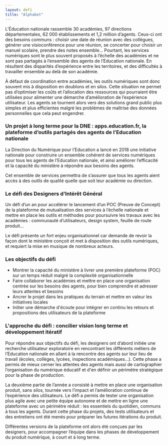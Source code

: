 ```yaml
---
layout: defi
title: "Alphabet"
---
```


L’Éducation nationale rassemble 30 académies, 97 directions départementales, 62 000 établissements et 1,2 million d’agents. Ceux-ci ont des besoins communs : choisir une date de réunion avec des collègues, générer une visioconférence pour une réunion, se concerter pour choisir un manuel scolaire, prendre des notes ensemble… Pourtant, les services numériques sont le plus souvent proposés à l’échelle des académies et ne sont pas partagés à l’ensemble des agents de l’Education nationale. En résultent des disparités d’expérience entre les territoires, et des difficultés à travailler ensemble au delà de son académie.

À défaut de coordination entre académies, les outils numériques sont donc souvent mis à disposition en doublons et en silos. Cette situation ne permet pas d’optimiser les coûts et l’allocation des ressources qui pourraient être utilisées pour alimenter une démarche d’amélioration de l’expérience utilisateur. Les agents se tournent alors vers des solutions grand public plus simples et plus efficientes malgré les problèmes de maîtrise des données personnelles que cela peut engendrer.

### Un projet à long terme pour la DNE : apps.education.fr, la plateforme d’outils partagés des agents de l’Education nationale

La Direction du Numérique pour l’Education a lancé en 2018 une initiative nationale pour construire un ensemble cohérent de services numériques pour tous les agents de l’Education nationale, et ainsi améliorer l’efficacité et la capacité du ministère à répondre aux besoins des agents.

Cet ensemble de services permettra de s’assurer que tous les agents aient accès à des outils de qualité quelle que soit leur académie ou direction.


### Le défi des Designers d’Intérêt Général 
Un défi d’un an pour accélérer le lancement d’un POC (Preuve de Concept) de la plateforme de mutualisation des services à l’échelle nationale et mettre en place les outils et méthodes pour poursuivre les travaux avec les académies : communauté d’utilisateurs, design system, feuille de route produit…

Le défi présente un fort enjeu organisationnel car demande de revoir la façon dont le ministère conçoit et met à disposition des outils numériques, et requiert la mise en musique de nombreux acteurs.

### Les objectifs du défi
- Montrer la capacité du ministère à livrer une première plateforme (POC) sur un temps réduit malgré la complexité organisationnelle
- Faire collaborer les académies et mettre en place une organisation centrée sur les besoins des agents, pour bien comprendre et adresser leurs attentes et besoins
- Ancrer le projet dans les pratiques du terrain et mettre en valeur les initiatives locales
- Initier une démarche d'écoute pour intégrer en continu les retours et propositions des utilisateurs de la plateforme

### L'approche du défi : concilier vision long terme et développement itératif
Pour répondre aux objectifs du défi, les designers ont d’abord initiée une recherche utilisateur exploratoire en rencontrant les différents métiers de l’Education nationale en allant à la rencontre des agents sur leur lieu de travail (écoles, collèges, lycées, inspections académiques…). Cette phase a permis de mieux cerner les attentes des agents mais aussi de cartographier l’organisation du numérique éducatif et d'en définir un périmètre stratégique pour la phase de production.

La deuxième partie de l’année a consisté à mettre en place une organisation produit, sans silos, tournée vers l’impact et l’amélioration continue de l’expérience des utilisateurs. Le défi a permis de tester une organisation plus agile avec une petite équipe autonome et de mettre en ligne une plateforme avec un périmètre réduit : les essentiels du quotidien, communs à tous les agents. Durant cette phase du projets, des tests utilisateurs et des entretiens ont été menés pour préparer les futures itérations du produit.

Différentes versions de la plateforme ont alors été conçues par les designers, pour accompagner l’équipe dans les phases de développement du produit numérique, à court et à long terme.
